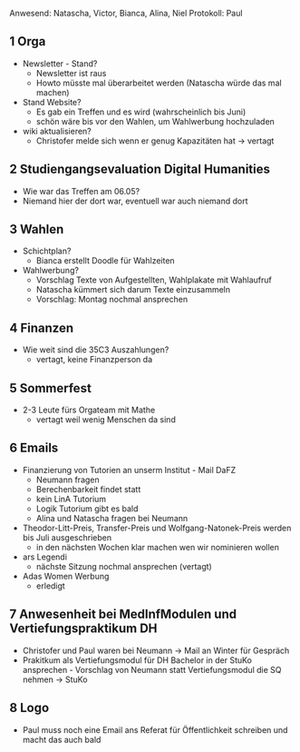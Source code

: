 ---
---

Anwesend: Natascha, Victor, Bianca, Alina, Niel
Protokoll: Paul

## 1 Orga
* Newsletter - Stand?
    * Newsletter ist raus
    * Howto müsste mal überarbeitet werden (Natascha würde das mal machen)
* Stand Website?
    * Es gab ein Treffen und es wird (wahrscheinlich bis Juni)
    * schön wäre bis vor den Wahlen, um Wahlwerbung hochzuladen
* wiki aktualisieren?
    * Christofer melde sich wenn er genug Kapazitäten hat -> vertagt

## 2 Studiengangsevaluation Digital Humanities
* Wie war das Treffen am 06.05?
* Niemand hier der dort war, eventuell war auch niemand dort

## 3 Wahlen
* Schichtplan?
    * Bianca erstellt Doodle für Wahlzeiten
* Wahlwerbung?
    * Vorschlag Texte von Aufgestellten, Wahlplakate mit Wahlaufruf
    * Natascha kümmert sich darum Texte einzusammeln
    * Vorschlag: Montag nochmal ansprechen

## 4 Finanzen
* Wie weit sind die 35C3 Auszahlungen?
    * vertagt, keine Finanzperson da

## 5 Sommerfest
* 2-3 Leute fürs Orgateam mit Mathe
    * vertagt weil wenig Menschen da sind

## 6 Emails
* Finanzierung von Tutorien an unserm Institut - Mail DaFZ
    * Neumann fragen
    * Berechenbarkeit findet statt
    * kein LinA Tutorium
    * Logik Tutorium gibt es bald
    * Alina und Natascha fragen bei Neumann
* Theodor-Litt-Preis, Transfer-Preis und Wolfgang-Natonek-Preis werden bis Juli ausgeschrieben
    * in den nächsten Wochen klar machen wen wir nominieren wollen
* ars Legendi
    * nächste Sitzung nochmal ansprechen (vertagt)
* Adas Women Werbung
    * erledigt

## 7 Anwesenheit bei MedInfModulen und Vertiefungspraktikum DH
* Christofer und Paul waren bei Neumann -> Mail an Winter für Gespräch
* Prakitkum als Vertiefungsmodul für DH Bachelor in der StuKo ansprechen - Vorschlag von Neumann statt Vertiefungsmodul die SQ nehmen -> StuKo

## 8 Logo
* Paul muss noch eine Email ans Referat für Öffentlichkeit schreiben und macht das auch bald
